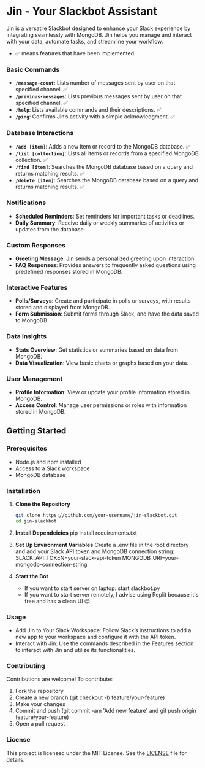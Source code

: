 # Jin - Your Slackbot Assistant

Jin is a versatile Slackbot designed to enhance your Slack experience by integrating seamlessly with MongoDB. Jin helps you manage and interact with your data, automate tasks, and streamline your workflow.

- ✅ means features that have been implemented.

### **Basic Commands**
- **`/message-count`**: Lists number of messages sent by user on that specified channel. ✅ 
- **`/previous-messages`**: Lists previous messages sent by user on that specified channel. ✅ 
- **`/help`**: Lists available commands and their descriptions. ✅
- **`/ping`**: Confirms Jin’s activity with a simple acknowledgment. ✅

### **Database Interactions**
- **`/add [item]`**: Adds a new item or record to the MongoDB database. ✅
- **`/list [collection]`**: Lists all items or records from a specified MongoDB collection. ✅
- **`/find [item]`**: Searches the MongoDB database based on a query and returns matching results. ✅
- **`/delete [item]`**: Searches the MongoDB database based on a query and returns matching results. ✅


### **Notifications**
- **Scheduled Reminders**: Set reminders for important tasks or deadlines.
- **Daily Summary**: Receive daily or weekly summaries of activities or updates from the database.

### **Custom Responses**
- **Greeting Message**: Jin sends a personalized greeting upon interaction.
- **FAQ Responses**: Provides answers to frequently asked questions using predefined responses stored in MongoDB.

### **Interactive Features**
- **Polls/Surveys**: Create and participate in polls or surveys, with results stored and displayed from MongoDB.
- **Form Submission**: Submit forms through Slack, and have the data saved to MongoDB.

### **Data Insights**
- **Stats Overview**: Get statistics or summaries based on data from MongoDB.
- **Data Visualization**: View basic charts or graphs based on your data.

### **User Management**
- **Profile Information**: View or update your profile information stored in MongoDB.
- **Access Control**: Manage user permissions or roles with information stored in MongoDB.

## **Getting Started**

### **Prerequisites**
- Node.js and npm installed
- Access to a Slack workspace
- MongoDB database

### **Installation**

1. **Clone the Repository**
   ```bash
   git clone https://github.com/your-username/jin-slackbot.git
   cd jin-slackbot
2. **Install Dependeicies**
    pip install requirements.txt
3. **Set Up Environment Variables**
    Create a .env file in the root directory and add your Slack API token and MongoDB connection string:
    SLACK_API_TOKEN=your-slack-api-token
    MONGODB_URI=your-mongodb-connection-string

4. **Start the Bot**
    - If you want to start server on laptop: start slackbot.py
    - If you want to start server remotely, I advise using Replit because it's free and has a clean UI 😊

### **Usage**
- Add Jin to Your Slack Workspace: Follow Slack’s instructions to add a new app to your workspace and configure it with the API token.
- Interact with Jin: Use the commands described in the Features section to interact with Jin and utilize its functionalities.

### **Contributing**

Contributions are welcome! To contribute:

1. Fork the repository
2. Create a new branch (git checkout -b feature/your-feature)
3. Make your changes
4. Commit and push (git commit -am 'Add new feature' and git push origin feature/your-feature)
5. Open a pull request

### **License**

This project is licensed under the MIT License. See the [LICENSE](LICENSE) file for details.